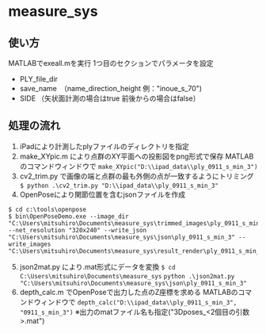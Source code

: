 # measure_sys

## 使い方
MATLABでexeall.mを実行
1つ目のセクションでパラメータを設定
- PLY_file_dir
- save_name　（name_direction_height 例："inoue_s_70")
- SIDE （矢状面計測の場合はtrue 前後からの場合はfalse）

## 処理の流れ
1. iPadにより計測したplyファイルのディレクトリを指定
2. make_XYpic.m により点群のXY平面への投影図をpng形式で保存
MATLABのコマンドウィンドウで
`make_XYpic("D:\\ipad_data\\ply_0911_s_min_3")`
3. cv2_trim.py で画像の端と点群の最も外側の点が一致するようにトリミング
`$ python .\cv2_trim.py "D:\\ipad_data\\ply_0911_s_min_3"`
4. OpenPoseにより関節位置を含むjsonファイルを作成
```
$ cd c:\tools\openpose
$ bin\OpenPoseDemo.exe --image_dir "C:\Users\mitsuhiro\Documents\measure_sys\trimmed_images\ply_0911_s_min_3" --net_resolution "320x240" --write_json "C:\Users\mitsuhiro\Documents\measure_sys\json\ply_0911_s_min_3" --write_images "C:\Users\mitsuhiro\Documents\measure_sys\result_render\ply_0911_s_min_3"
```
5. json2mat.py により.mat形式にデータを変換
`$ cd C:\Users\mitsuhiro\Documents\measure_sys` 
`python .\json2mat.py "C:\Users\mitsuhiro\Documents\measure_sys\json\ply_0911_s_min_3"`
6. depth_calc.m でOpenPoseで出力した点のZ座標を求める
MATLABのコマンドウィンドウで
`depth_calc("D:\\ipad_data\\ply_0911_s_min_3", "0911_s_min_3")`
※出力のmatファイル名も指定("3Dposes_<2個目の引数>.mat")